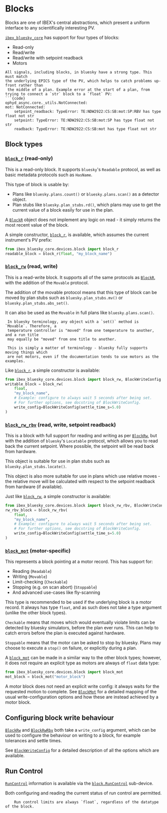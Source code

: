 # Blocks

Blocks are one of IBEX's central abstractions, which present a uniform interface to any
scientifically interesting PV.

[`ibex_bluesky_core`](ibex_bluesky_core) has support for four types of blocks:
- Read-only
- Read/write
- Read/write with setpoint readback
- Motors

```{note}
All signals, including blocks, in bluesky have a strong type. This must match
the underlying EPICS type of the PV, which helps to catch problems up-front rather than
 the middle of a plan. Example error at the start of a plan, from trying to connect a `str` block to a `float` PV:
```{code}
ophyd_async.core._utils.NotConnected:
mot: NotConnected:
    setpoint_readback: TypeError: TE:NDW2922:CS:SB:mot:SP:RBV has type float not str
    setpoint: TypeError: TE:NDW2922:CS:SB:mot:SP has type float not str
    readback: TypeError: TE:NDW2922:CS:SB:mot has type float not str
```



## Block types

### [`block_r`](ibex_bluesky_core.devices.block.block_r) (read-only)

This is a read-only block. It supports `bluesky`'s `Readable` protocol, as well as
basic metadata protocols such as `HasName`.

This type of block is usable by:
- Plans like `bluesky.plans.count()` or `bluesky.plans.scan()` as a detector object.
- Plan stubs like `bluesky.plan_stubs.rd()`, which plans may use to get the current value
of a block easily for use in the plan.

A [`BlockR`](ibex_bluesky_core.devices.block.BlockR) object does not implement any logic on read - it simply returns the most recent
value of the block.

A simple constructor, [`block_r`](ibex_bluesky_core.devices.block.block_r), is available, which assumes the current instrument's PV
prefix:

```python
from ibex_bluesky_core.devices.block import block_r
readable_block = block_r(float, "my_block_name")
```

### [`block_rw`](ibex_bluesky_core.devices.block.block_rw)  (read, write)

This is a read-write block. It supports all of the same protocols as [`BlockR`](ibex_bluesky_core.devices.block.BlockR), with the
addition of the `Movable` protocol.

The addition of the movable protocol means that this type of block can be moved by plan 
stubs such as `bluesky.plan_stubs.mv()` or `bluesky.plan_stubs.abs_set()`.

It can also be used as the `Movable` in full plans like `bluesky.plans.scan()`.

```{note}
 In bluesky terminology, any object with a `set()` method is `Movable`. Therefore, a
 temperature controller is "moved" from one temperature to another, and a run title
 may equally be "moved" from one title to another.
 
 This is simply a matter of terminology - bluesky fully supports moving things which
 are not motors, even if the documentation tends to use motors as the examples.
```

Like [`block_r`](ibex_bluesky_core.devices.block.block_r), a simple constructor is available:

```python
from ibex_bluesky_core.devices.block import block_rw, BlockWriteConfig
writable_block = block_rw(
    float, 
    "my_block_name",
    # Example: configure to always wait 5 seconds after being set.
    # For further options, see docstring of BlockWriteConfig.
    write_config=BlockWriteConfig(settle_time_s=5.0)
)
```


### [`block_rw_rbv`](ibex_bluesky_core.devices.block.block_rw_rbv) (read, write, setpoint readback)

This is a block with full support for reading and writing as per [`BlockRw`](ibex_bluesky_core.devices.block.BlockRw), but with
the addition of `bluesky`'s `Locatable` protocol, which allows you to read back the
current setpoint. Where possible, the setpoint will be read back from hardware.

This object is suitable for use in plan stubs such as `bluesky.plan_stubs.locate()`.

This object is also more suitable for use in plans which use relative moves - the
relative move will be calculated with respect to the setpoint readback from hardware
(if available).

Just like [`block_rw`](ibex_bluesky_core.devices.block.block_rw), a simple constructor is available:

```python
from ibex_bluesky_core.devices.block import block_rw_rbv, BlockWriteConfig
rw_rbv_block = block_rw_rbv(
    float, 
    "my_block_name",
    # Example: configure to always wait 5 seconds after being set.
    # For further options, see docstring of BlockWriteConfig.
    write_config=BlockWriteConfig(settle_time_s=5.0)
)
```

### [`block_mot`](ibex_bluesky_core.devices.block.block_mot) (motor-specific)

This represents a block pointing at a motor record. This has support for:
- Reading (`Readable`)
- Writing (`Movable`)
- Limit-checking (`Checkable`)
- Stopping (e.g. on scan abort) (`Stoppable`)
- And advanced use-cases like fly-scanning

This type is recommended to be used if the underlying block is a motor record. It always has
type `float`, and as such does not take a type argument (unlike the other block types).

`Checkable` means that moves which would eventually violate limits can be detected by
bluesky simulators, before the plan ever runs. This can help to catch errors before
the plan is executed against hardware.

`Stoppable` means that the motor can be asked to stop by bluesky. Plans may choose to execute
a `stop()` on failure, or explicitly during a plan.

A [`block_mot`](ibex_bluesky_core.devices.block.block_mot) can be made in a similar way to the other block types; however, it does not
require an explicit type as motors are always of `float` data type:

```python
from ibex_bluesky_core.devices.block import block_mot
mot_block = block_mot("motor_block")
```

A motor block does not need an explicit write config: it always waits for the requested motion
to complete. See [`BlockMot`](ibex_bluesky_core.devices.block.BlockMot) for a detailed mapping of
the usual write-configuration options and how these are instead achieved by a motor block.

## Configuring block write behaviour

[`BlockRw`](ibex_bluesky_core.devices.block.BlockRw)  and [`BlockRwRbv`](ibex_bluesky_core.devices.block.BlockRwRbv)  both take a `write_config` argument, which can be used to configure
the behaviour on writing to a block, for example tolerances and settle times.

See [`BlockWriteConfig`](ibex_bluesky_core.devices.block.BlockWriteConfig) for a detailed
description of all the options which are available.

## Run Control

[`RunControl`](ibex_bluesky_core.devices.block.RunControl) information is available via the [`block.RunControl`](ibex_bluesky_core.devices.block.RunControl) sub-device.

Both configuring and reading the current status of run control are permitted.

```{note}
    Run control limits are always `float`, regardless of the datatype of the block.
```
